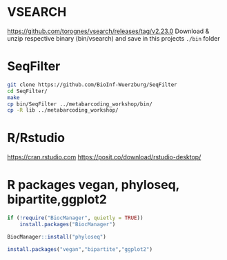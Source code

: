 
# VSEARCH
https://github.com/torognes/vsearch/releases/tag/v2.23.0
Download & unzip respective binary (bin/vsearch) and save in this projects ```./bin``` folder

# SeqFilter

```sh
git clone https://github.com/BioInf-Wuerzburg/SeqFilter
cd SeqFilter/
make
cp bin/SeqFilter ../metabarcoding_workshop/bin/
cp -R lib ../metabarcoding_workshop/
```
# R/Rstudio
https://cran.rstudio.com
https://posit.co/download/rstudio-desktop/

# R packages vegan, phyloseq, bipartite,ggplot2

```R
if (!require("BiocManager", quietly = TRUE))
    install.packages("BiocManager")

BiocManager::install("phyloseq")

install.packages("vegan","bipartite","ggplot2")
```
